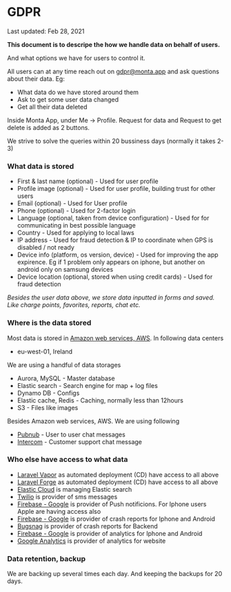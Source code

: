 # GDPR

Last updated: Feb 28, 2021

__This document is to descripe the how we handle data on behalf of users.__

And what options we have for users to control it.

All users can at any time reach out on gdpr@monta.app and ask questions about their data. Eg:

 - What data do we have stored around them
 - Ask to get some user data changed
 - Get all their data deleted

Inside Monta App, under Me -> Profile. Request for data and Request to get delete is added as 2 buttons. 
 
 We strive to solve the queries within 20 bussiness days (normally it takes 2-3)
 
 ### What data is stored
 
 - First & last name (optional) - Used for user profile
 - Profile image (optional) - Used for user profile, building trust for other users
 - Email (optional) - Used for User profile
 - Phone (optional) - Used for 2-factor login
 - Language (optional, taken from device configuration) - Used for for communicating in best possible language
 - Country - Used for applying to local laws
 - IP address - Used for fraud detection & IP to coordinate when GPS is disabled / not ready
 - Device info (platform, os version, device) - Used for improving the app expirence. Eg if 1 problem only appears on iphone, but another on android only on samsung devices
 - Device location (optional, stored when using credit cards) - Used for fraud detection

_Besides the user data above, we store data inputted in forms and saved. Like charge points, favorites, reports, chat etc._

### Where is the data stored

Most data is stored in [Amazon web services, AWS](https://aws.amazon.com/). In following data centers

 - eu-west-01, Ireland

We are using a handful of data storages

 - Aurora, MySQL - Master database
 - Elastic search - Search engine for map + log files
 - Dynamo DB - Configs
 - Elastic cache, Redis - Caching, normally less than 12hours
 - S3 - Files like images

Besides Amazon web services, AWS. We are using following

 - [Pubnub](https://pubnub.com) - User to user chat messages
 - [Intercom](https://intercom.com) - Customer support chat message

### Who else have access to what data

 - [Laravel Vapor](http://vapor.laravel.com/) as automated deployment (CD) have access to all above
 - [Laravel Forge](http://forge.laravel.com/) as automated deployment (CD) have access to all above
 - [Elastic Cloud](https://cloud.elastic.co) is managing Elastic search
 - [Twilio](https://www.twilio.com) is provider of sms messages
 - [Firebase - Google](https://firebase.google.com/) is provider of Push notificions. For Iphone users Apple are having access also
 - [Firebase - Google](https://firebase.google.com/) is provider of crash reports for Iphone and Android
 - [Bugsnag](https://bugsnag.com/) is provider of crash reports for Backend
 - [Firebase - Google](https://firebase.google.com/) is provider of analytics for Iphone and Android
 - [Google Analytics](https://analytics.google.com/) is provider of analytics for website

### Data retention, backup

We are backing up several times each day. And keeping the backups for 20 days.
